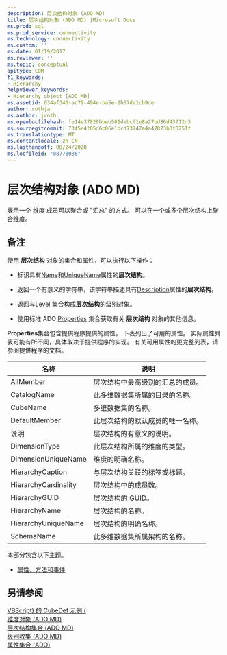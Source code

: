 ```yaml
---
description: 层次结构对象 (ADO MD)
title: 层次结构对象 (ADO MD) |Microsoft Docs
ms.prod: sql
ms.prod_service: connectivity
ms.technology: connectivity
ms.custom: ''
ms.date: 01/19/2017
ms.reviewer: ''
ms.topic: conceptual
apitype: COM
f1_keywords:
- Hierarchy
helpviewer_keywords:
- Hierarchy object [ADO MD]
ms.assetid: 034af340-ac79-494e-ba5e-2b57da1cb9de
author: rothja
ms.author: jroth
ms.openlocfilehash: fe14e37829bbeb501debcf1e8a27bd86d43712d3
ms.sourcegitcommit: 7345e4f05d6c06e1bcd73747a4a47873b3f3251f
ms.translationtype: MT
ms.contentlocale: zh-CN
ms.lasthandoff: 08/24/2020
ms.locfileid: "88778086"
---
```

# <a name="hierarchy-object-ado-md"></a>层次结构对象 (ADO MD)
表示一个 [维度](./dimension-object-ado-md.md) 成员可以聚合或 "汇总" 的方式。 可以在一个或多个层次结构上聚合维度。  
  
## <a name="remarks"></a>备注  
 使用 **层次结构** 对象的集合和属性，可以执行以下操作：  
  
-   标识具有[Name](./name-property-ado-md.md)和[UniqueName](./uniquename-property-ado-md.md)属性的**层次结构**。  
  
-   返回一个有意义的字符串，该字符串描述具有[Description](./description-property-ado-md.md)属性的**层次结构**。  
  
-   返回与[Level](./level-object-ado-md.md) [集合构成](./levels-collection-ado-md.md)**层次结构**的级别对象。  
  
-   使用标准 ADO [Properties](../ado-api/properties-collection-ado.md) 集合获取有关 **层次结构** 对象的其他信息。  
  
 **Properties**集合包含提供程序提供的属性。 下表列出了可用的属性。 实际属性列表可能有所不同，具体取决于提供程序的实现。 有关可用属性的更完整列表，请参阅提供程序的文档。  
  
|名称|说明|  
|----------|-----------------|  
|AllMember|层次结构中最高级别的汇总的成员。|  
|CatalogName|此多维数据集所属的目录的名称。|  
|CubeName|多维数据集的名称。|  
|DefaultMember|此层次结构的默认成员的唯一名称。|  
|说明|层次结构的有意义的说明。|  
|DimensionType|此层次结构所属的维度的类型。|  
|DimensionUniqueName|维度的明确名称。|  
|HierarchyCaption|与层次结构关联的标签或标题。|  
|HierarchyCardinality|层次结构中的成员数。|  
|HierarchyGUID|层次结构的 GUID。|  
|HierarchyName|层次结构的名称。|  
|HierarchyUniqueName|层次结构的明确名称。|  
|SchemaName|此多维数据集所属架构的名称。|  
  
 本部分包含以下主题。  
  
-   [属性、方法和事件](./hierarchy-object-properties-methods-and-events.md)  
  
## <a name="see-also"></a>另请参阅  
 [VBScript) 的 CubeDef 示例 (](./cubedef-example-vbscript.md)   
 [维度对象 (ADO MD) ](./dimension-object-ado-md.md)   
 [层次结构集合 (ADO MD) ](./hierarchies-collection-ado-md.md)   
 [级别收集 (ADO MD) ](./levels-collection-ado-md.md)   
 [属性集合 (ADO)](../ado-api/properties-collection-ado.md)